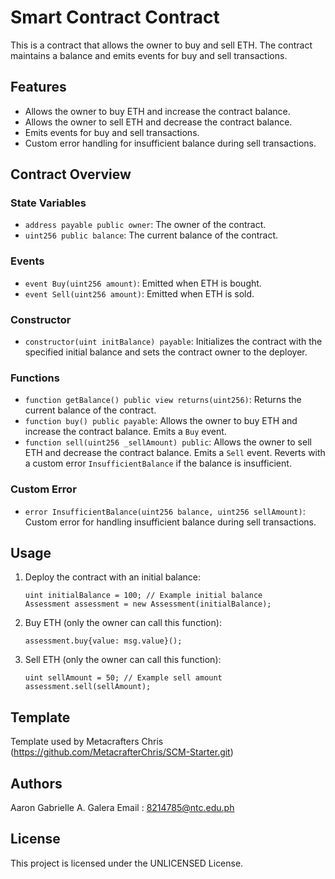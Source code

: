# Smart Contract Contract

This is a contract that allows the owner to buy and sell ETH. The contract maintains a balance and emits events for buy and sell transactions.

## Features

- Allows the owner to buy ETH and increase the contract balance.
- Allows the owner to sell ETH and decrease the contract balance.
- Emits events for buy and sell transactions.
- Custom error handling for insufficient balance during sell transactions.

## Contract Overview

### State Variables

- `address payable public owner`: The owner of the contract.
- `uint256 public balance`: The current balance of the contract.

### Events

- `event Buy(uint256 amount)`: Emitted when ETH is bought.
- `event Sell(uint256 amount)`: Emitted when ETH is sold.

### Constructor

- `constructor(uint initBalance) payable`: Initializes the contract with the specified initial balance and sets the contract owner to the deployer.

### Functions

- `function getBalance() public view returns(uint256)`: Returns the current balance of the contract.
- `function buy() public payable`: Allows the owner to buy ETH and increase the contract balance. Emits a `Buy` event.
- `function sell(uint256 _sellAmount) public`: Allows the owner to sell ETH and decrease the contract balance. Emits a `Sell` event. Reverts with a custom error `InsufficientBalance` if the balance is insufficient.

### Custom Error

- `error InsufficientBalance(uint256 balance, uint256 sellAmount)`: Custom error for handling insufficient balance during sell transactions.

## Usage

1. Deploy the contract with an initial balance:

    ```solidity
    uint initialBalance = 100; // Example initial balance
    Assessment assessment = new Assessment(initialBalance);
    ```

2. Buy ETH (only the owner can call this function):

    ```solidity
    assessment.buy{value: msg.value}();
    ```

3. Sell ETH (only the owner can call this function):

    ```solidity
    uint sellAmount = 50; // Example sell amount
    assessment.sell(sellAmount);
    ```

## Template
Template used by Metacrafters Chris (https://github.com/MetacrafterChris/SCM-Starter.git)

## Authors

Aaron Gabrielle A. Galera
Email : 8214785@ntc.edu.ph

## License

This project is licensed under the UNLICENSED License.
